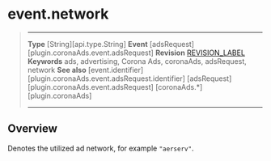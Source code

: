 # event.network

> --------------------- ------------------------------------------------------------------------------------------
> __Type__              [String][api.type.String]
> __Event__             [adsRequest][plugin.coronaAds.event.adsRequest]
> __Revision__          [REVISION_LABEL](REVISION_URL)
> __Keywords__          ads, advertising, Corona Ads, coronaAds, adsRequest, network
> __See also__			[event.identifier][plugin.coronaAds.event.adsRequest.identifier]
>						[adsRequest][plugin.coronaAds.event.adsRequest]
>						[coronaAds.*][plugin.coronaAds]
> --------------------- ------------------------------------------------------------------------------------------

## Overview

Denotes the utilized ad network, for example `"aerserv"`.